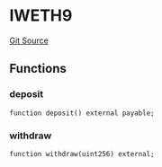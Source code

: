 # IWETH9
[Git Source](https://github.com/ArrakisFinance/arrakis-modular/blob/22c7b5c5fce6ff4d3a051aa4fbf376745815e340/src/interfaces/IWETH9.sol)


## Functions
### deposit


```solidity
function deposit() external payable;
```

### withdraw


```solidity
function withdraw(uint256) external;
```

